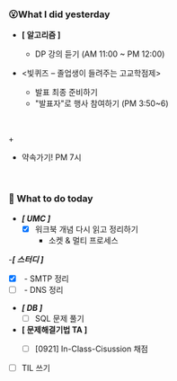 ### 😮What I did yesterday

- **[ 알고리즘 ]**
  - DP 강의 듣기 (AM 11:00 ~ PM 12:00)

-  <빛퀴즈 – 졸업생이 들려주는 고교학점제>
   - 발표 최종 준비하기
   - "발표자"로 행사 참여하기 (PM 3:50~6)
  
  <br>

  \+
 - 약속가기! PM 7시


<br>

###  🤔 What to do today

- ***[ UMC ]***
  - [x] 워크북 개념 다시 읽고 정리하기
    - 소켓 & 멀티 프로세스 

-***[ 스터디 ]***
  - [x] <network> - SMTP 정리
  - [ ] <entwork> - DNS 정리

- ***[ DB ]***
  - [ ] SQL 문제 풀기

- **[ 문제해결기법 TA ]**
  - [ ] [0921] In-Class-Cisussion 채점

  
- [ ] TIL 쓰기
    
  <br>
